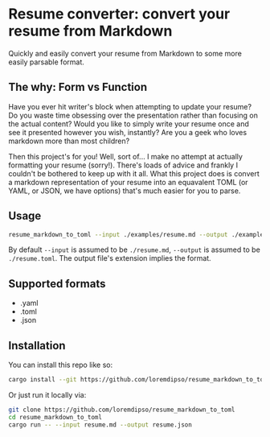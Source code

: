 # Resume converter: convert your resume from Markdown

Quickly and easily convert your resume from Markdown to some more easily
parsable format.

## The why: Form vs Function

Have you ever hit writer's block when attempting to update your resume? Do you
waste time obsessing over the presentation rather than focusing on the actual
content? Would you like to simply write your resume once and see it presented
however you wish, instantly? Are you a geek who loves markdown more than most
children?

Then this project's for you! Well, sort of... I make no attempt at actually
formatting your resume (sorry!). There's loads of advice and frankly I couldn't
be bothered to keep up with it all. What this project does is convert a
markdown representation of your resume into an equavalent TOML (or YAML, or
JSON, we have options) that's much easier for you to parse.

## Usage

```bash
resume_markdown_to_toml --input ./examples/resume.md --output ./examples/resume.toml
```

By default `--input` is assumed to be `./resume.md`, `--output` is assumed to
be `./resume.toml`. The output file's extension implies the format.

## Supported formats

- .yaml
- .toml
- .json

## Installation

You can install this repo like so:

```bash
cargo install --git https://github.com/loremdipso/resume_markdown_to_toml
```

Or just run it locally via:

```bash
git clone https://github.com/loremdipso/resume_markdown_to_toml
cd resume_markdown_to_toml
cargo run -- --input resume.md --output resume.json
```
